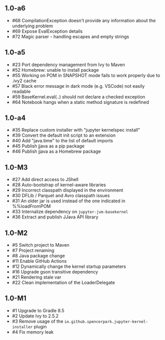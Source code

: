 ## 1.0-a6

- #68 CompilationException doesn't provide any information about the underlying problem
- #69 Expose EvalException details
- #72 Magic parser - handling escapes and empty strings


## 1.0-a5

- #23 Port dependency management from Ivy to Maven 
- #52 Homebrew: unable to install package 
- #55 Working on POM in SNAPSHOT mode fails to work properly due to .ivy2 cache 
- #57 Black error message in dark mode (e.g. VSCode) not easily readable
- #59 BaseKernel.eval(..) should not declare a checked exception
- #64 Notebook hangs when a static method signature is redefined

## 1.0-a4

- #35 Replace custom installer with "jupyter kernelspec install" 
- #39 Convert the default init script to an extension 
- #40 Add "java.time" to the list of default imports
- #45 Publish jjava as a pip package
- #46 Publish jjava as a Homebrew package

## 1.0-M3

- #27 Add direct access to JShell
- #28 Auto-bootstrap of kernel-aware libraries 
- #29 Incorrect classpath displayed in the environment 
- #30 DFLib / Parquet and Avro classpath issues 
- #31 An older jar is used instead of the one indicated in %%loadFromPOM 
- #33 Internalize dependency on `jupyter-jvm-basekernel` 
- #36 Extract and publish JJava API library

## 1.0-M2

- #5 Switch project to Maven 
- #7 Project renaming
- #8 Java package change 
- #11 Enable GitHub Actions 
- #12 Dynamically change the kernel startup parameters
- #16 Upgrade gson transitive dependency 
- #21 Rendering stale var
- #22 Clean implementation of the LoaderDelegate

## 1.0-M1

- #1 Upgrade to Gradle 8.5
- #2 Update Ivy to 2.5.2
- #3 Remove usage of the `io.github.spencerpark.jupyter-kernel-installer` plugin
- #4 Fix memory leak
